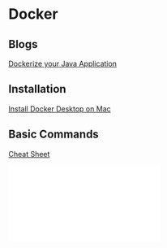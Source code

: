 # Docker

<!-- toc -->

## Blogs

[Dockerize your Java Application](https://garrettdsweeney.medium.com/dockerize-your-java-application-ec7ac056d066)

## Installation

[Install Docker Desktop on Mac
](https://docs.docker.com/docker-for-mac/install/#install-and-run-docker-for-mac)

## Basic Commands

[Cheat Sheet](https://www.docker.com/sites/default/files/d8/2019-09/docker-cheat-sheet.pdf)

![Cheat Sheet](assets/docker-cheat-sheet.pdf)
